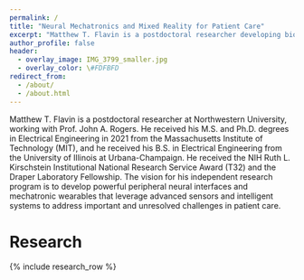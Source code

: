 ```yaml
---
permalink: /
title: "Neural Mechatronics and Mixed Reality for Patient Care"
excerpt: "Matthew T. Flavin is a postdoctoral researcher developing bioelectronics and neuroengineering technologies"
author_profile: false
header:
  - overlay_image: IMG_3799_smaller.jpg
  - overlay_color: \#FDFBFD
redirect_from: 
  - /about/
  - /about.html
---
```


Matthew T. Flavin is a postdoctoral researcher at Northwestern University, working with Prof. John A. Rogers. He received his M.S. and Ph.D. degrees in Electrical Engineering in 2021 from the Massachusetts Institute of Technology (MIT), and he received his B.S. in Electrical Engineering from the University of Illinois at Urbana-Champaign. He received the NIH Ruth L. Kirschstein Institutional National Research Service Award (T32) and the Draper Laboratory Fellowship. The vision for his independent research program is to develop powerful peripheral neural interfaces and mechatronic wearables that leverage advanced sensors and intelligent systems to address important and unresolved challenges in patient care.

# Research

{% include research_row %}
